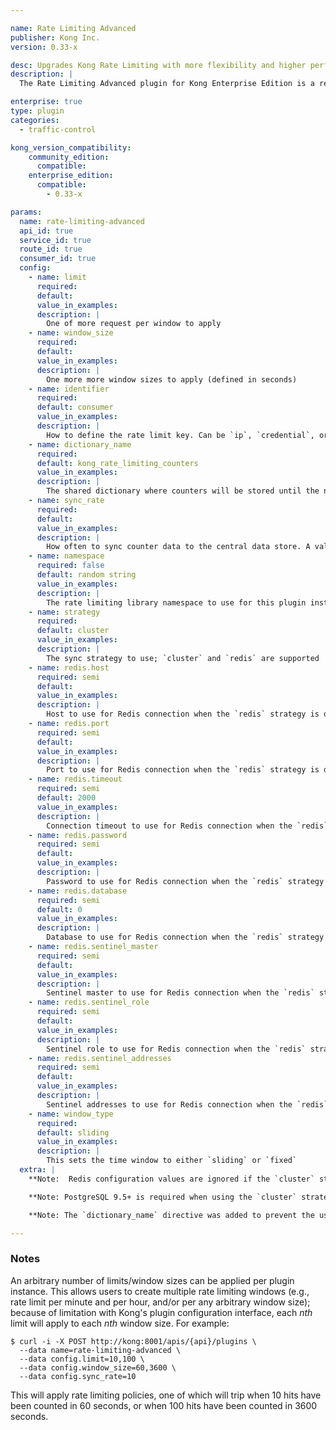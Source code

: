 ```yaml
---

name: Rate Limiting Advanced
publisher: Kong Inc.
version: 0.33-x

desc: Upgrades Kong Rate Limiting with more flexibility and higher performance
description: |
  The Rate Limiting Advanced plugin for Kong Enterprise Edition is a re-engineered version of the incredibly popular Kong Rate Limiting plugin, with greatly enhanced configuration options and performance.

enterprise: true
type: plugin
categories:
  - traffic-control

kong_version_compatibility:
    community_edition:
      compatible:
    enterprise_edition:
      compatible:
        - 0.33-x

params:
  name: rate-limiting-advanced
  api_id: true
  service_id: true
  route_id: true
  consumer_id: true
  config:
    - name: limit
      required:
      default:
      value_in_examples:
      description: |
        One of more request per window to apply
    - name: window_size
      required:
      default:
      value_in_examples:
      description: |
        One more more window sizes to apply (defined in seconds)
    - name: identifier
      required:
      default: consumer
      value_in_examples:
      description: |
        How to define the rate limit key. Can be `ip`, `credential`, or `consumer`.
    - name: dictionary_name
      required:
      default: kong_rate_limiting_counters
      value_in_examples:
      description: |
        The shared dictionary where counters will be stored until the next sync cycle
    - name: sync_rate
      required:
      default:
      value_in_examples:
      description: |
        How often to sync counter data to the central data store. A value of 0 results in synchronous behavior; a value of -1 ignores sync behavior entirely and only stores counters in node memory. A value greater than 0 will sync the counters in that many number of seconds.
    - name: namespace
      required: false
      default: random string
      value_in_examples:
      description: |
        The rate limiting library namespace to use for this plugin instance. Counter data and sync configuration is shared in a namespace.
    - name: strategy
      required:
      default: cluster
      value_in_examples:
      description: |
        The sync strategy to use; `cluster` and `redis` are supported
    - name: redis.host
      required: semi
      default:
      value_in_examples:
      description: |
        Host to use for Redis connection when the `redis` strategy is defined
    - name: redis.port
      required: semi
      default:
      value_in_examples:
      description: |
        Port to use for Redis connection when the `redis` strategy is defined
    - name: redis.timeout
      required: semi
      default: 2000
      value_in_examples:
      description: |
        Connection timeout to use for Redis connection when the `redis` strategy is defined
    - name: redis.password
      required: semi
      default:
      value_in_examples:
      description: |
        Password to use for Redis connection when the `redis` strategy is defined. If undefined, no AUTH commands are sent to Redis.
    - name: redis.database
      required: semi
      default: 0
      value_in_examples:
      description: |
        Database to use for Redis connection when the `redis` strategy is defined
    - name: redis.sentinel_master
      required: semi
      default:
      value_in_examples:
      description: |
        Sentinel master to use for Redis connection when the `redis` strategy is defined. Defining this value implies using Redis Sentinel.
    - name: redis.sentinel_role
      required: semi
      default:
      value_in_examples:
      description: |
        Sentinel role to use for Redis connection when the `redis` strategy is defined. Defining this value implies using Redis Sentinel.
    - name: redis.sentinel_addresses
      required: semi
      default:
      value_in_examples:
      description: |
        Sentinel addresses to use for Redis connection when the `redis` strategy is defined. Defining this value implies using Redis Sentinel.
    - name: window_type
      required:
      default: sliding
      value_in_examples:
      description: |
        This sets the time window to either `sliding` or `fixed`
  extra: |
    **Note:  Redis configuration values are ignored if the `cluster` strategy is used.**

    **Note: PostgreSQL 9.5+ is required when using the `cluster` strategy with `postgres` as the backing Kong cluster data store. This requirement varies from the PostgreSQL 9.4+ requirement as described in the <a href="/install/source">Kong documentation</a>.**

    **Note: The `dictionary_name` directive was added to prevent the usage of the `kong` shared dictionary, which could lead to `no memory` errors**

---
```


### Notes

An arbitrary number of limits/window sizes can be applied per plugin instance. This allows users to create multiple rate limiting windows (e.g., rate limit per minute and per hour, and/or per any arbitrary window size); because of limitation with Kong's plugin configuration interface, each *nth* limit will apply to each *nth* window size. For example:

```
$ curl -i -X POST http://kong:8001/apis/{api}/plugins \
  --data name=rate-limiting-advanced \
  --data config.limit=10,100 \
  --data config.window_size=60,3600 \
  --data config.sync_rate=10
```
This will apply rate limiting policies, one of which will trip when 10 hits have been counted in 60 seconds, or when 100 hits have been counted in 3600 seconds.
